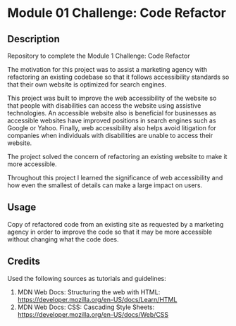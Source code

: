 # Module 01 Challenge: Code Refactor

## Description
Repository to complete the Module 1 Challenge: Code Refactor

The motivation for this project was to assist a marketing agency with refactoring an existing codebase so that it follows accessibility standards so that their own website is optimized for search engines.

This project was built to improve the web accessibility of the website so that people with disabilities can access the website using assistive technologies. An accessible website also is beneficial for businesses as accessible websites have improved positions in search engines such as Google or Yahoo. Finally, web accessibility also helps avoid litigation for companies when individuals with disabilities are unable to access their website. 

The project solved the concern of refactoring an existing website to make it more accessible.

Throughout this project I learned the significance of web accessibility and how even the smallest of details can make a large impact on users.


## Usage

Copy of refactored code from an existing site as requested by a marketing agency in order to improve the code so that it may be more accessible without changing what the code does. 


  
  

## Credits

Used the following sources as tutorials and guidelines:
1) MDN Web Docs: Structuring the web with HTML: https://developer.mozilla.org/en-US/docs/Learn/HTML
2) MDN Web Docs: CSS: Cascading Style Sheets: https://developer.mozilla.org/en-US/docs/Web/CSS


